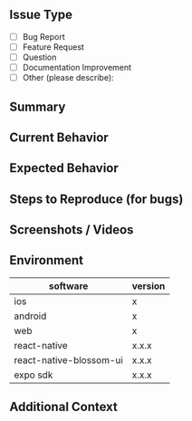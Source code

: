 <!--
Thank you for taking the time to report an issue or request a feature for Blossom UI!
Please fill out the relevant sections below to help us understand and address your request.
-->

## Issue Type

- [ ] Bug Report
- [ ] Feature Request
- [ ] Question
- [ ] Documentation Improvement
- [ ] Other (please describe):

## Summary

<!-- A clear and concise description of what the issue or feature is. -->

## Current Behavior

<!-- Describe what happens instead of the expected behavior. If this is a feature request, you can skip this section. -->

## Expected Behavior

<!-- Describe what you expected to happen. If this is a bug, what should have happened? If this is a feature, what should the new behavior be? -->

## Steps to Reproduce (for bugs)

<!-- Please provide detailed steps to reproduce the issue. Include code snippets, commands, or screenshots if possible. -->

## Screenshots / Videos

<!-- If applicable, add screenshots or videos to help explain your problem. -->

## Environment

| software                | version |
| ----------------------- | ------- |
| ios                     | x       |
| android                 | x       |
| web                     | x       |
| react-native            | x.x.x   |
| react-native-blossom-ui | x.x.x   |
| expo sdk                | x.x.x   |

## Additional Context

<!-- Add any other context about the problem or feature request here. -->
